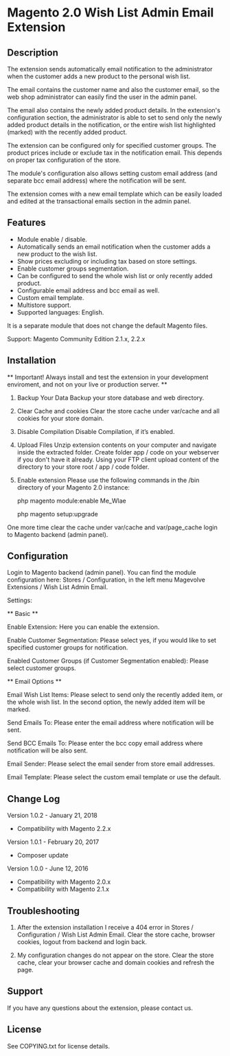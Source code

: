 # **Magento 2.0 Wish List Admin Email Extension** #


## Description ##

The extension sends automatically email notification to the administrator when the customer adds a new product to the personal wish list. 

The email contains the customer name and also the customer email, so the web shop administrator can easily find the user in the admin panel. 

The email also contains the newly added product details. In the extension's configuration section, the administrator is able to set to send only the newly added product details in the notification, or the entire wish list highlighted (marked) with the recently added product.

The extension can be configured only for specified customer groups. The product prices include or exclude tax in the notification email. This depends on proper tax configuration of the store. 

The module's configuration also allows setting custom email address (and separate bcc email address) where the notification will be sent. 

The extension comes with a new email template which can be easily loaded and edited at the transactional emails section in the admin panel.

## Features ##

- Module enable / disable.
- Automatically sends an email notification when the customer adds a new product to the wish list.
- Show prices excluding or including tax based on store settings.
- Enable customer groups segmentation.
- Can be configured to send the whole wish list or only recently added product.
- Configurable email address and bcc email as well.
- Custom email template.
- Multistore support.
- Supported languages: English. 
 
It is a separate module that does not change the default Magento files. 
 
Support: 
Magento Community Edition  2.1.x, 2.2.x

## Installation ##

** Important! Always install and test the extension in your development enviroment, and not on your live or production server. **
 
1. Backup Your Data 
Backup your store database and web directory. 
 
2. Clear Cache and cookies 
Clear the store cache under var/cache and all cookies for your store domain. 
 
3. Disable Compilation 
Disable Compilation, if it’s enabled.

4. Upload Files 
Unzip extension contents on your computer and navigate inside the extracted folder. Create folder app / code on your webserver if you don't have it already. Using your FTP client upload content of the directory to your store root / app / code folder.

5. Enable extension
Please use the following commands in the /bin directory of your Magento 2.0 instance:

    php magento module:enable Me_Wlae

    php magento setup:upgrade 

One more time clear the cache under var/cache and var/page_cache login to Magento backend (admin panel).

## Configuration ##
 
Login to Magento backend (admin panel). You can find the module configuration here: Stores / Configuration, in the left menu Magevolve Extensions / Wish List Admin Email.

Settings:

** Basic **

Enable Extension: Here you can enable the extension.

Enable Customer Segmentation: Please select yes, if you would like to set specified customer groups for notification.

Enabled Customer Groups (if Customer Segmentation enabled): Please select customer groups.
 
** Email Options **

Email Wish List Items: Please select to send only the recently added item, or the whole wish list. In the second option, the newly added item will be marked.

Send Emails To: Please enter the email address where notification will be sent.
 
Send BCC Emails To: Please enter the bcc copy email address where notification will be also sent.

Email Sender: Please select the email sender from store email addresses.

Email Template: Please select the custom email template or use the default.

## Change Log ##

Version 1.0.2 - January 21, 2018
- Compatibility with Magento 2.2.x

Version 1.0.1 - February 20, 2017
- Composer update

Version 1.0.0 - June 12, 2016
- Compatibility with Magento 2.0.x
- Compatibility with Magento 2.1.x

## Troubleshooting ##
 
1. After the extension installation I receive a 404 error in Stores / Configuration / Wish List Admin Email. 
Clear the store cache, browser cookies, logout from backend and login back. 
 
2. My configuration changes do not appear on the store.
Clear the store cache, clear your browser cache and domain cookies and refresh the page.
 
## Support ##
 
If you have any questions about the extension, please contact us.

## License ##

See COPYING.txt for license details.